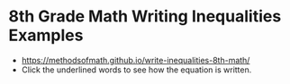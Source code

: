 # 8th Grade Math Writing Inequalities Examples

- https://methodsofmath.github.io/write-inequalities-8th-math/
- Click the underlined words to see how the equation is written.

